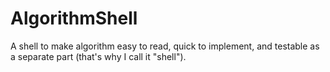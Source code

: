 # AlgorithmShell
A shell to make algorithm easy to read, quick to implement, and testable as a separate part (that's why I call it "shell").
